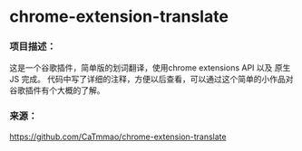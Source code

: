 # chrome-extension-translate
### 项目描述：
这是一个谷歌插件，简单版的划词翻译，使用chrome extensions API 以及 原生JS 完成。
代码中写了详细的注释，方便以后查看，可以通过这个简单的小作品对谷歌插件有个大概的了解。

### 来源：
https://github.com/CaTmmao/chrome-extension-translate